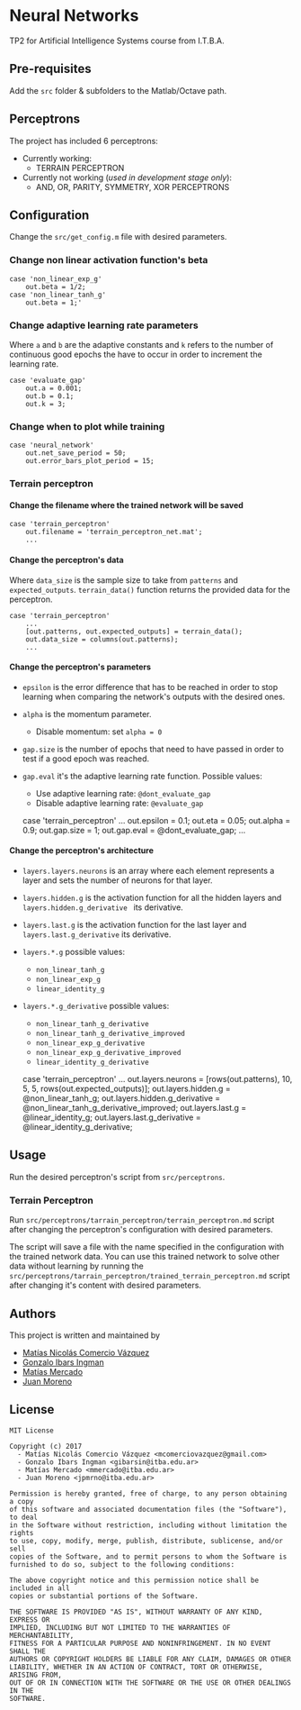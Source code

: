 # Neural Networks
TP2 for Artificial Intelligence Systems course from I.T.B.A.

## Pre-requisites
Add the `src` folder & subfolders to the Matlab/Octave path.

## Perceptrons

The project has included 6 perceptrons:

- Currently working:
  - TERRAIN PERCEPTRON
- Currently not working (_used in development stage only_):
  - AND, OR, PARITY, SYMMETRY, XOR PERCEPTRONS

## Configuration

Change the `src/get_config.m` file with desired parameters.

### Change non linear activation function's **beta**

    case 'non_linear_exp_g'
        out.beta = 1/2;
    case 'non_linear_tanh_g'
        out.beta = 1;'
        
### Change adaptive learning rate parameters

Where `a` and `b` are the adaptive constants and `k` refers to the number of continuous good epochs the have to occur in order to increment the learning rate.

    case 'evaluate_gap'
        out.a = 0.001;
        out.b = 0.1;
        out.k = 3;

### Change when to plot while training

    case 'neural_network'
        out.net_save_period = 50;
        out.error_bars_plot_period = 15;
        
### Terrain perceptron

#### Change the filename where the trained network will be saved

    case 'terrain_perceptron'
        out.filename = 'terrain_perceptron_net.mat';
        ...

#### Change the perceptron's data

Where `data_size` is the sample size to take from `patterns` and `expected_outputs`. `terrain_data()` function returns the provided data for the perceptron.

    case 'terrain_perceptron'
        ...
        [out.patterns, out.expected_outputs] = terrain_data();
        out.data_size = columns(out.patterns);
        ...

#### Change the perceptron's parameters

- `epsilon` is the error difference that has to be reached in order to stop learning when comparing the network's outputs with the desired ones.
- `alpha` is the momentum parameter.
    - Disable momentum: set `alpha = 0`
- `gap.size` is the number of epochs that need to have passed in order to test if a good epoch was reached.
- `gap.eval` it's the adaptive learning rate function. Possible values:
    - Use adaptive learning rate: `@dont_evaluate_gap`
    - Disable adaptive learning rate: `@evaluate_gap`


     case 'terrain_perceptron'
        ...
        out.epsilon = 0.1;
        out.eta = 0.05;
        out.alpha = 0.9;
        out.gap.size = 1;
        out.gap.eval = @dont_evaluate_gap;
        ...

#### Change the perceptron's architecture

- `layers.layers.neurons` is an array where each element represents a layer and sets the number of neurons for that layer.
- `layers.hidden.g` is the activation function for all the hidden layers and `layers.hidden.g_derivative ` its derivative.
- `layers.last.g` is the activation function for the last layer and `layers.last.g_derivative` its derivative. 
- `layers.*.g` possible values:
    - `non_linear_tanh_g`
    - `non_linear_exp_g`
    - `linear_identity_g`
- `layers.*.g_derivative` possible values:
    - `non_linear_tanh_g_derivative`
    - `non_linear_tanh_g_derivative_improved`
    - `non_linear_exp_g_derivative`
    - `non_linear_exp_g_derivative_improved`
    - `linear_identity_g_derivative`


    case 'terrain_perceptron'
        ...
        out.layers.neurons = [rows(out.patterns), 10, 5, 5, rows(out.expected_outputs)];
        out.layers.hidden.g = @non_linear_tanh_g;
        out.layers.hidden.g_derivative = @non_linear_tanh_g_derivative_improved;
        out.layers.last.g = @linear_identity_g;
        out.layers.last.g_derivative = @linear_identity_g_derivative;

## Usage

Run the desired perceptron's script from `src/perceptrons`.

### Terrain Perceptron

Run `src/perceptrons/tarrain_perceptron/terrain_perceptron.md` script after changing the perceptron's configuration with desired parameters.

The script will save a file with the name specified in the configuration with the trained network data. You can use this trained network to solve other data without learning by running the `src/perceptrons/tarrain_perceptron/trained_terrain_perceptron.md` script after changing it's content with desired parameters.

## Authors
This project is written and maintained by

- [Matías Nicolás Comercio Vázquez](https://github.com/MatiasComercio)
- [Gonzalo Ibars Ingman](https://github.com/gibarsin)
- [Matías Mercado](https://github.com/MatiasMercado)
- [Juan Moreno](https://github.com/jpmrno)

## License
    MIT License

    Copyright (c) 2017
      - Matías Nicolás Comercio Vázquez <mcomerciovazquez@gmail.com>
      - Gonzalo Ibars Ingman <gibarsin@itba.edu.ar>
      - Matías Mercado <mmercado@itba.edu.ar>
      - Juan Moreno <jpmrno@itba.edu.ar>

    Permission is hereby granted, free of charge, to any person obtaining a copy
    of this software and associated documentation files (the "Software"), to deal
    in the Software without restriction, including without limitation the rights
    to use, copy, modify, merge, publish, distribute, sublicense, and/or sell
    copies of the Software, and to permit persons to whom the Software is
    furnished to do so, subject to the following conditions:

    The above copyright notice and this permission notice shall be included in all
    copies or substantial portions of the Software.

    THE SOFTWARE IS PROVIDED "AS IS", WITHOUT WARRANTY OF ANY KIND, EXPRESS OR
    IMPLIED, INCLUDING BUT NOT LIMITED TO THE WARRANTIES OF MERCHANTABILITY,
    FITNESS FOR A PARTICULAR PURPOSE AND NONINFRINGEMENT. IN NO EVENT SHALL THE
    AUTHORS OR COPYRIGHT HOLDERS BE LIABLE FOR ANY CLAIM, DAMAGES OR OTHER
    LIABILITY, WHETHER IN AN ACTION OF CONTRACT, TORT OR OTHERWISE, ARISING FROM,
    OUT OF OR IN CONNECTION WITH THE SOFTWARE OR THE USE OR OTHER DEALINGS IN THE
    SOFTWARE.
